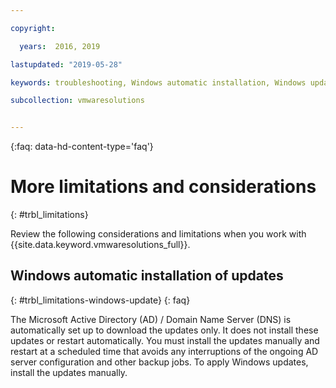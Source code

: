```yaml
---

copyright:

  years:  2016, 2019

lastupdated: "2019-05-28"

keywords: troubleshooting, Windows automatic installation, Windows updates

subcollection: vmwaresolutions


---
```


{:faq: data-hd-content-type='faq'}

# More limitations and considerations
{: #trbl_limitations}

Review the following considerations and limitations when you work with {{site.data.keyword.vmwaresolutions_full}}.

## Windows automatic installation of updates
{: #trbl_limitations-windows-update}
{: faq}

The Microsoft Active Directory (AD) / Domain Name Server (DNS) is automatically set up to download the updates only. It does not install these updates or restart automatically. You must install the updates manually and restart at a scheduled time that avoids any interruptions of the ongoing AD server configuration and other backup jobs. To apply Windows updates, install the updates manually.
